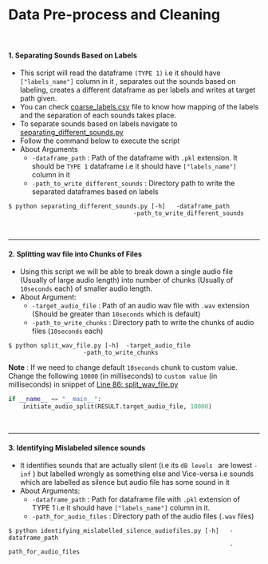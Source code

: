 # Data Pre-process and Cleaning

<br>

#### 1. Separating Sounds Based on Labels
- This script will read the dataframe ```(TYPE 1)``` i.e it should have ```["labels_name"]``` column in it ,  separates out the sounds based on labeling, creates a different dataframe as per labels and writes at target path given. 
- You can check [coarse_labels.csv](https://github.com/wildlytech/modular_acoustic_detection/blob/master/data_preprocessing_cleaning/coarse_labels.csv) file to know how  mapping of the labels and the separation of each sounds takes place.
- To separate sounds based on labels navigate to [separating_different_sounds.py](https://github.com/wildlytech/modular_acoustic_detection/blob/master/data_preprocessing_cleaning/seperating_different_sounds.py)
- Follow the command below to execute the script
- About Arguments
	- ```-dataframe_path``` : Path of the dataframe with ```.pkl``` extension. It should be ```TYPE 1``` dataframe i.e it should have ```["labels_name"]``` column in it
	- ```-path_to_write_different_sounds``` : Directory path to write the separated dataframes based on labels

```shell
$ python separating_different_sounds.py [-h]   -dataframe_path
			                       -path_to_write_different_sounds
```

<br>

***
#### 2. Splitting wav file into Chunks of Files
- Using this script we will be able to break down a single audio file (Usually of large audio length) into  number of chunks (Usually of ```10seconds``` each) of smaller audio length.
- About Argument:
	- ```-target_audio_file``` : Path of an audio wav file with ```.wav``` extension (Should be greater than ```10seconds``` which is default)
	- ```-path_to_write_chunks``` : Directory path to write the chunks of audio files (```10seconds``` each)

```shell
$ python split_wav_file.py [-h]  -target_audio_file
			         -path_to_write_chunks
```


**Note** : If we need to change default ```10seconds``` chunk to custom value. Change the following ```10000```  (in milliseconds) to ```custom value``` (in milliseconds) in snippet of [Line 86: split_wav_file.py](https://github.com/wildlytech/modular_acoustic_detection/blob/74844189e9fd12b7200c6d7dca47cda740d7e712/data_preprocessing_cleaning/split_wav_file.py#L86)
```python
if __name__ == "__main__":
    initiate_audio_split(RESULT.target_audio_file, 10000)
```

<br>

***
#### 3. Identifying Mislabeled silence sounds
- It identifies sounds that are actually silent (i.e its ```dB levels ``` are lowest ```-inf``` )  but labelled wrongly as something else and Vice-versa i.e sounds which are labelled as silence but audio file has some sound in it
- About Arguments: 
	- ```-dataframe_path``` : Path for dataframe file with ```.pkl``` extension of TYPE 1 i.e it should have ```["labels_name"]``` column in it.
	- ```-path_for_audio_files``` : Directory path of the audio files (```.wav``` files)

```shell
$ python identifying_mislabelled_silence_audiofiles.py [-h]   -dataframe_path
                                                              -path_for_audio_files
```



